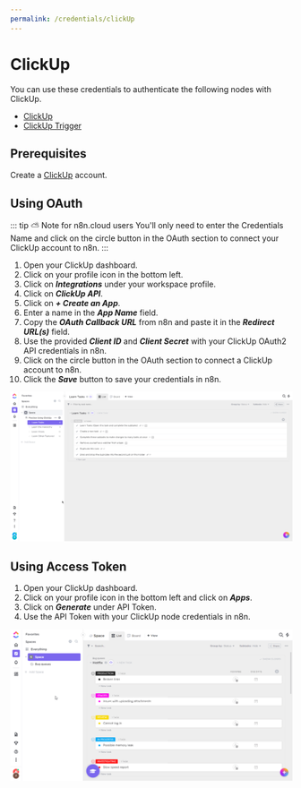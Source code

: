 ```yaml
---
permalink: /credentials/clickUp
---
```


# ClickUp

You can use these credentials to authenticate the following nodes with ClickUp.
- [ClickUp](../../nodes-library/nodes/ClickUp/README.md)
- [ClickUp Trigger](../../nodes-library/trigger-nodes/ClickUpTrigger/README.md)

## Prerequisites

Create a [ClickUp](https://www.clickup.com/) account.

## Using OAuth

::: tip ⛅️ Note for n8n.cloud users
You'll only need to enter the Credentials Name and click on the circle button in the OAuth section to connect your ClickUp account to n8n.
:::

1. Open your ClickUp dashboard.
2. Click on your profile icon in the bottom left.
3. Click on ***Integrations*** under your workspace profile.
4. Click on ***ClickUp API***.
5. Click on ***+ Create an App***.
6. Enter a name in the ***App Name*** field.
7. Copy the ***OAuth Callback URL*** from n8n and paste it in the ***Redirect URL(s)*** field.
8. Use the provided ***Client ID*** and ***Client Secret*** with your ClickUp OAuth2 API credentials in n8n.
9. Click on the circle button in the OAuth section to connect a ClickUp account to n8n.
10. Click the ***Save*** button to save your credentials in n8n.

![Getting ClickUp credentials](./using-oauth.gif)

## Using Access Token

1. Open your ClickUp dashboard.
2. Click on your profile icon in the bottom left and click on ***Apps***.
3. Click on ***Generate*** under API Token.
4. Use the API Token with your ClickUp node credentials in n8n.

![Getting ClickUp credentials](./using-access-token.gif)
